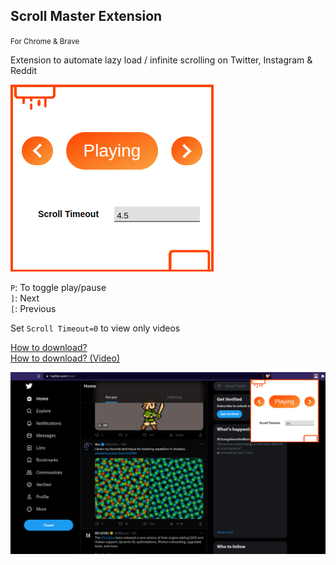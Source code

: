 ## **Scroll Master Extension**
<small>For Chrome & Brave</small>

Extension to automate lazy load / infinite scrolling on Twitter, Instagram & Reddit

![Sample](Images/Sample.png)

`P`: To toggle play/pause  
`]`: Next  
`[`: Previous  

Set `Scroll Timeout=0` to view only videos

[How to download?](https://dev.to/ben/how-to-install-chrome-extensions-manually-from-github-1612)  
[How to download? (Video)](https://www.youtube.com/watch?v=vW8W19W_X0I)

![Example](Images/Example.png)
